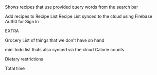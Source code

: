 Shows recipes that use provided query words from the search bar

Add recipes to Recipe List
Recipe List synced to the cloud using Firebase
Auth0 for Sign In

EXTRA

Grocery List of things that we don't have on hand

mini todo list thats also synced via the cloud
Calorie counts

Dietary restrictions

Total time